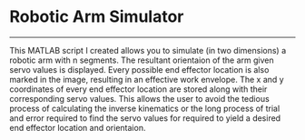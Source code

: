 # Robotic Arm Simulator
---
This MATLAB script I created allows you to simulate (in two dimensions) a robotic arm with n segments. The resultant orientaion of the arm given servo values is displayed. Every possible end effector location is also marked in the image, resulting in an effective work envelope. The x and y coordinates of every end effector location are stored along with their corresponding servo values. This allows the user to avoid the tedious process of calculating the inverse kinematics or the long process of trial and error required to find the servo values for required to yield a desired end effector location and orientaion. 
